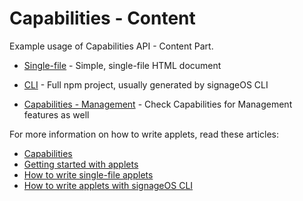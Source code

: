 # Capabilities - Content

Example usage of Capabilities API - Content Part.

* [Single-file](singlefile-applet) - Simple, single-file HTML document
* [CLI](cli-applet) - Full npm project, usually generated by signageOS CLI

* [Capabilities - Management](https://github.com/signageos/applet-examples/tree/master/examples/management-js-api/capabilities-management) - Check Capabilities for Management features as well

For more information on how to write applets, read these articles:

* [Capabilities](https://sdk.docs.signageos.io/api/js/content/4.5.0/js-applet-basics#capabilities)
* [Getting started with applets](https://signageos.zendesk.com/hc/en-us/articles/4405068855570-Introduction-to-Applets)
* [How to write single-file applets](https://signageos.zendesk.com/hc/en-us/articles/4405011600274)
* [How to write applets with signageOS CLI](https://signageos.zendesk.com/hc/en-us/articles/4405070294674)
